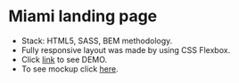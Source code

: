 # Miami landing page
- Stack: HTML5, SASS, BEM methodology.
- Fully responsive layout was made by using CSS Flexbox.
- Click [link](https://antonskliarov.github.io/layout_miami/) to see DEMO.
- To see mockup click [here](https://www.figma.com/file/nHz8bflIwJaWP3P99vKTH5/miami_home_new?node-id=0%3A2).